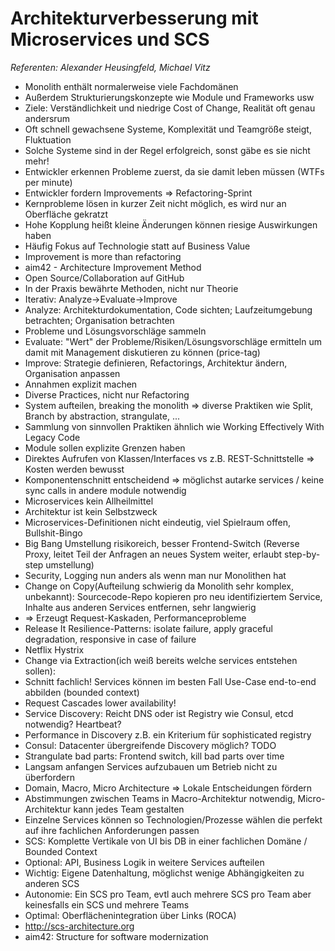 # Architekturverbesserung mit Microservices und SCS
*Referenten: Alexander Heusingfeld, Michael Vitz*

- Monolith enthält normalerweise viele Fachdomänen
- Außerdem Strukturierungskonzepte wie Module und Frameworks usw
- Ziele: Verständlichkeit und niedrige Cost of Change, Realität oft genau
  andersrum
- Oft schnell gewachsene Systeme, Komplexität und Teamgröße steigt, Fluktuation
- Solche Systeme sind in der Regel erfolgreich, sonst gäbe es sie nicht mehr!
- Entwickler erkennen Probleme zuerst, da sie damit leben müssen (WTFs per
  minute)
- Entwickler fordern Improvements => Refactoring-Sprint
- Kernprobleme lösen in kurzer Zeit nicht möglich, es wird nur an Oberfläche
  gekratzt
- Hohe Kopplung heißt kleine Änderungen können riesige Auswirkungen haben
- Häufig Fokus auf Technologie statt auf Business Value
- Improvement is more than refactoring
- aim42 - Architecture Improvement Method
- Open Source/Collaboration auf GitHub
- In der Praxis bewährte Methoden, nicht nur Theorie
- Iterativ: Analyze->Evaluate->Improve
- Analyze: Architekturdokumentation, Code sichten; Laufzeitumgebung betrachten;
  Organisation betrachten
- Probleme und Lösungsvorschläge sammeln
- Evaluate: "Wert" der Probleme/Risiken/Lösungsvorschläge ermitteln um damit mit Management diskutieren zu
  können (price-tag)
- Improve: Strategie definieren, Refactorings, Architektur ändern, Organisation
  anpassen
- Annahmen explizit machen
- Diverse Practices, nicht nur Refactoring
- System aufteilen, breaking the monolith => diverse Praktiken wie Split, Branch
  by abstraction, strangulate, ...
- Sammlung von sinnvollen Praktiken ähnlich wie Working Effectively With Legacy
  Code
- Module sollen explizite Grenzen haben
- Direktes Aufrufen von Klassen/Interfaces vs z.B. REST-Schnittstelle => Kosten
  werden bewusst
- Komponentenschnitt entscheidend => möglichst autarke services / keine sync
  calls in andere module notwendig
- Microservices kein Allheilmittel
- Architektur ist kein Selbstzweck
- Microservices-Definitionen nicht eindeutig, viel Spielraum offen,
  Bullshit-Bingo
- Big Bang Umstellung risikoreich, besser Frontend-Switch (Reverse Proxy, leitet
  Teil der Anfragen an neues System weiter, erlaubt step-by-step umstellung)
- Security, Logging nun anders als wenn man nur Monolithen hat
- Change on Copy(Aufteilung schwierig da Monolith sehr komplex, unbekannt): Sourcecode-Repo kopieren pro neu identifiziertem Service,
  Inhalte aus anderen Services entfernen, sehr langwierig
- => Erzeugt Request-Kaskaden, Performanceprobleme
- Release It Resilience-Patterns: isolate failure, apply graceful degradation, responsive
  in case of failure
- Netflix Hystrix
- Change via Extraction(ich weiß bereits welche services entstehen sollen):
- Schnitt fachlich! Services können im besten Fall Use-Case end-to-end abbilden
  (bounded context)
- Request Cascades lower availability!
- Service Discovery: Reicht DNS oder ist Registry wie Consul, etcd notwendig?
  Heartbeat?
- Performance in Discovery z.B. ein Kriterium für sophisticated registry
- Consul: Datacenter übergreifende Discovery möglich? TODO
- Strangulate bad parts: Frontend switch, kill bad parts over time
- Langsam anfangen Services aufzubauen um Betrieb nicht zu überfordern
- Domain, Macro, Micro Architecture => Lokale Entscheidungen fördern
- Abstimmungen zwischen Teams in Macro-Architektur notwendig, Micro-Architektur
  kann jedes Team gestalten
- Einzelne Services können so Technologien/Prozesse wählen die perfekt auf ihre
  fachlichen Anforderungen passen
- SCS: Komplette Vertikale von UI bis DB in einer fachlichen Domäne / Bounded
  Context
- Optional: API, Business Logik in weitere Services aufteilen
- Wichtig: Eigene Datenhaltung, möglichst wenige Abhängigkeiten zu anderen SCS
- Autonomie: Ein SCS pro Team, evtl auch mehrere SCS pro Team aber keinesfalls
  ein SCS und mehrere Teams
- Optimal: Oberflächenintegration über Links (ROCA)
- http://scs-architecture.org
- aim42: Structure for software modernization
